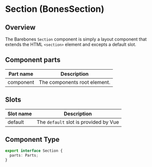 # Section (BonesSection)

## Overview
The Barebones `Section` component is simply a layout component that extends the HTML `<section>` element and excepts a default slot.

## Component parts

| Part name | Description |
|-----------|-------------|
| component | The components root element. |

## Slots

| Slot name | Description |
|-----------|-------------|
| default | The `default` slot is provided by Vue |

## Component Type

```ts
export interface Section {
  parts: Parts;
}
```